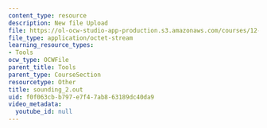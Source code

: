 ```yaml
---
content_type: resource
description: New file Upload
file: https://ol-ocw-studio-app-production.s3.amazonaws.com/courses/12-811-tropical-meteorology-spring-2011/f0f063cbb797e7f47ab863189dc40da9_sounding_2.out
file_type: application/octet-stream
learning_resource_types:
- Tools
ocw_type: OCWFile
parent_title: Tools
parent_type: CourseSection
resourcetype: Other
title: sounding_2.out
uid: f0f063cb-b797-e7f4-7ab8-63189dc40da9
video_metadata:
  youtube_id: null
---
```

